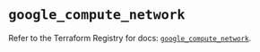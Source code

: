 # `google_compute_network`

Refer to the Terraform Registry for docs: [`google_compute_network`](https://registry.terraform.io/providers/hashicorp/google-beta/5.29.0/docs/resources/google_compute_network).
